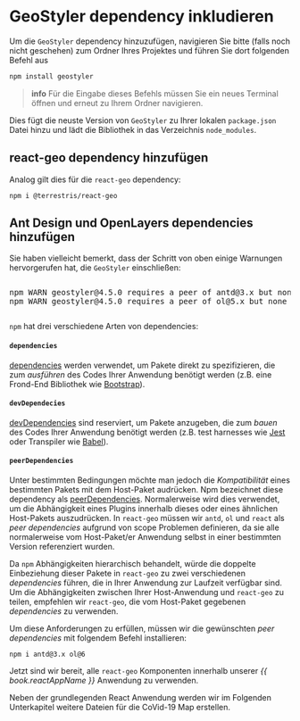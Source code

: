 # GeoStyler dependency inkludieren

Um die `GeoStyler` dependency hinzuzufügen, navigieren Sie bitte (falls noch nicht geschehen) zum Ordner
Ihres Projektes und führen Sie dort folgenden Befehl aus

```javascript
npm install geostyler
```

> **info**
> Für die Eingabe dieses Befehls müssen Sie ein neues Terminal öffnen und erneut zu Ihrem Ordner 
> navigieren.

Dies fügt die neuste Version von `GeoStyler` zu Ihrer lokalen `package.json` Datei hinzu und lädt 
die Bibliothek in das Verzeichnis `node_modules`.

## react-geo dependency hinzufügen

Analog gilt dies für die `react-geo` dependency:

```
npm i @terrestris/react-geo
```

## Ant Design und OpenLayers dependencies hinzufügen

Sie haben vielleicht bemerkt, dass der Schritt von oben einige Warnungen hervorgerufen hat, die `GeoStyler` einschließen:

<pre><xmp>npm WARN geostyler@4.5.0 requires a peer of antd@3.x but none is installed. You must install peer dependencies yourself.
npm WARN geostyler@4.5.0 requires a peer of ol@5.x but none is installed. You must install peer dependencies yourself.</xmp></pre>

`npm` hat drei verschiedene Arten von dependencies:

#### `dependencies`

[dependencies](https://docs.npmjs.com/files/package.json#dependencies) werden verwendet, um 
Pakete direkt zu spezifizieren, die zum *ausführen* des Codes Ihrer Anwendung benötigt werden (z.B. eine 
Frond-End Bibliothek wie [Bootstrap](https://getbootstrap.com/)).

#### `devDependecies`

[devDependencies](https://docs.npmjs.com/files/package.json#devdependencies)
sind reserviert, um Pakete anzugeben, die zum *bauen* des Codes Ihrer Anwendung benötigt werden (z.B.
test harnesses wie [Jest](https://facebook.github.io/jest/) oder Transpiler wie
[Babel](https://babeljs.io/)).

#### `peerDependencies`

Unter bestimmten Bedingungen möchte man jedoch die *Kompatibilität* eines bestimmten Pakets mit dem Host-Paket audrücken. Npm bezeichnet diese dependency als [peerDependencies](https://docs.npmjs.com/files/package.json#peerdependencies).
Normalerweise wird dies verwendet, um die Abhängigkeit eines Plugins innerhalb dieses oder eines ähnlichen Host-Pakets auszudrücken. In `react-geo` müssen wir `antd`, `ol` und `react` als *peer dependencies* aufgrund von scope Problemen definieren, da sie alle normalerweise vom Host-Paket/er Anwendung selbst in einer bestimmten Version referenziert wurden.

Da `npm` Abhängigkeiten hierarchisch behandelt, würde die doppelte Einbeziehung dieser Pakete in `react-geo` zu zwei verschiedenen *dependencies* führen, die in Ihrer Anwendung zur Laufzeit verfügbar sind. Um die Abhängigkeiten zwischen Ihrer Host-Anwendung und `react-geo` zu teilen, empfehlen wir `react-geo`, die vom Host-Paket gegebenen *dependencies* zu verwenden.

Um diese Anforderungen zu erfüllen, müssen wir die gewünschten *peer dependencies* mit folgendem Befehl installieren:

```
npm i antd@3.x ol@6
```

Jetzt sind wir bereit, alle `react-geo` Komponenten innerhalb
unserer *{{ book.reactAppName }}* Anwendung zu verwenden.

Neben der grundlegenden React Anwendung werden wir im
Folgenden Unterkapitel weitere Dateien für die CoVid-19 Map 
erstellen.

